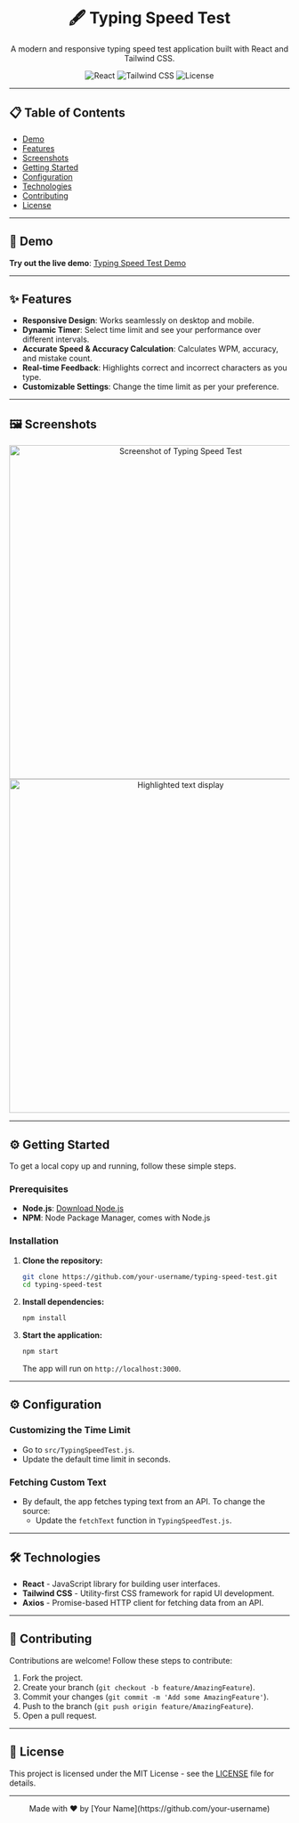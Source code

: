 <div align="center">
  <h1>🖋️ Typing Speed Test</h1>
  <p>A modern and responsive typing speed test application built with React and Tailwind CSS.</p>
  <img src="https://img.shields.io/badge/Made%20With-React-%2361DAFB?style=for-the-badge&logo=react&logoColor=white" alt="React">
  <img src="https://img.shields.io/badge/Made%20With-Tailwind%20CSS-%2338B2AC?style=for-the-badge&logo=tailwindcss&logoColor=white" alt="Tailwind CSS">
  <img src="https://img.shields.io/badge/License-MIT-%23333?style=for-the-badge" alt="License">
</div>

---

## 📋 Table of Contents
- [Demo](#-demo)
- [Features](#-features)
- [Screenshots](#-screenshots)
- [Getting Started](#-getting-started)
- [Configuration](#-configuration)
- [Technologies](#-technologies)
- [Contributing](#-contributing)
- [License](#-license)

---

## 🚀 Demo
**Try out the live demo**: [Typing Speed Test Demo](https://your-demo-url.com)

---

## ✨ Features
- **Responsive Design**: Works seamlessly on desktop and mobile.
- **Dynamic Timer**: Select time limit and see your performance over different intervals.
- **Accurate Speed & Accuracy Calculation**: Calculates WPM, accuracy, and mistake count.
- **Real-time Feedback**: Highlights correct and incorrect characters as you type.
- **Customizable Settings**: Change the time limit as per your preference.

---

## 🖼️ Screenshots
<p align="center">
  <img src="path_to_your_screenshot1.png" alt="Screenshot of Typing Speed Test" width="600">
  <br>
  <img src="path_to_your_screenshot2.png" alt="Highlighted text display" width="600">
</p>

---

## ⚙️ Getting Started

To get a local copy up and running, follow these simple steps.

### Prerequisites
- **Node.js**: [Download Node.js](https://nodejs.org/)
- **NPM**: Node Package Manager, comes with Node.js

### Installation
1. **Clone the repository:**
   ```bash
   git clone https://github.com/your-username/typing-speed-test.git
   cd typing-speed-test
   ```

2. **Install dependencies:**
   ```bash
   npm install
   ```

3. **Start the application:**
   ```bash
   npm start
   ```
   The app will run on `http://localhost:3000`.

---

## ⚙️ Configuration

### Customizing the Time Limit
- Go to `src/TypingSpeedTest.js`.
- Update the default time limit in seconds.

### Fetching Custom Text
- By default, the app fetches typing text from an API. To change the source:
  - Update the `fetchText` function in `TypingSpeedTest.js`.

---

## 🛠️ Technologies
- **React** - JavaScript library for building user interfaces.
- **Tailwind CSS** - Utility-first CSS framework for rapid UI development.
- **Axios** - Promise-based HTTP client for fetching data from an API.

---

## 🤝 Contributing
Contributions are welcome! Follow these steps to contribute:

1. Fork the project.
2. Create your branch (`git checkout -b feature/AmazingFeature`).
3. Commit your changes (`git commit -m 'Add some AmazingFeature'`).
4. Push to the branch (`git push origin feature/AmazingFeature`).
5. Open a pull request.

---

## 📝 License
This project is licensed under the MIT License - see the [LICENSE](LICENSE) file for details.

---

<p align="center">
  Made with ❤️ by [Your Name](https://github.com/your-username)
</p>
